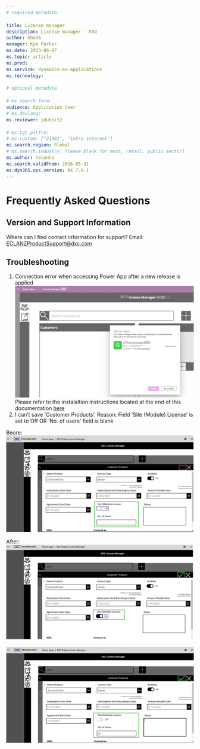 ```yaml
---
# required metadata

title: License manager 
description: License manager - FAQ 
author: hho34
manager: Kym Parker
ms.date: 2023-06-07
ms.topic: article
ms.prod: 
ms.service: dynamics-ax-applications
ms.technology: 

# optional metadata

# ms.search.form:  
audience: Application User
# ms.devlang: 
ms.reviewer: jdutoit2

# ms.tgt_pltfrm: 
# ms.custom: ["21901", "intro-internal"]
ms.search.region: Global
# ms.search.industry: [leave blank for most, retail, public sector]
ms.author: helenho
ms.search.validFrom: 2016-05-31
ms.dyn365.ops.version: AX 7.0.1
---
```


# 	Frequently Asked Questions

## Version and Support Information
Where can I find contact information for support?
Email: ECLANZProductSupport@dxc.com

## 	Troubleshooting
1. Connection error when accessing Power App after a new release is applied
![License Manager PowerApp Connection Failure](IMAGES/PowerAppConnectionFailure.png "PowerAppConnectionFailure")
Please refer to the instalaltion instructions located at the end of this documentation [here](./PowerApp.md)
1.	I can’t save ‘Customer Products’.
Reason: Field ‘Site (Module) License’ is set to Off OR ‘No. of users’ field is blank

Beore:
![RFQ](IMAGES/CustomerProduct.png "CustomerProduct")

After:
![RFQ](IMAGES/CustomerProductAfter.png "CustomerProductAfter")

![RFQ](IMAGES/CustomerProductAfterOn.png "CustomerProductAfterOn")
